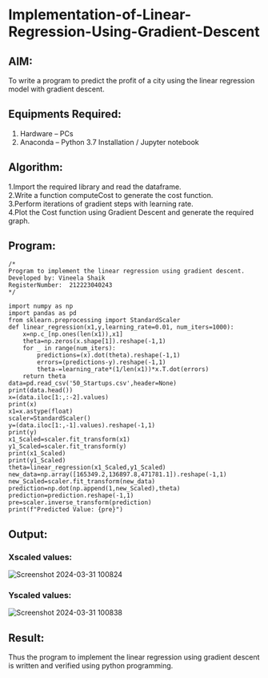 # Implementation-of-Linear-Regression-Using-Gradient-Descent

## AIM:
To write a program to predict the profit of a city using the linear regression model with gradient descent.

## Equipments Required:
1. Hardware – PCs
2. Anaconda – Python 3.7 Installation / Jupyter notebook

## Algorithm:
1.Import the required library and read the dataframe.  
2.Write a function computeCost to generate the cost function.   
3.Perform iterations of gradient steps with learning rate.  
4.Plot the Cost function using Gradient Descent and generate the required graph.   

## Program:
```
/*
Program to implement the linear regression using gradient descent.
Developed by: Vineela Shaik
RegisterNumber:  212223040243
*/

import numpy as np
import pandas as pd
from sklearn.preprocessing import StandardScaler
def linear_regression(x1,y,learning_rate=0.01, num_iters=1000):
    x=np.c_[np.ones(len(x1)),x1]
    theta=np.zeros(x.shape[1]).reshape(-1,1)
    for _ in range(num_iters):
        predictions=(x).dot(theta).reshape(-1,1)
        errors=(predictions-y).reshape(-1,1)
        theta-=learning_rate*(1/len(x1))*x.T.dot(errors)
    return theta
data=pd.read_csv('50_Startups.csv',header=None)
print(data.head())
x=(data.iloc[1:,:-2].values)
print(x)
x1=x.astype(float)
scaler=StandardScaler()
y=(data.iloc[1:,-1].values).reshape(-1,1)
print(y)
x1_Scaled=scaler.fit_transform(x1)
y1_Scaled=scaler.fit_transform(y)
print(x1_Scaled)
print(y1_Scaled)
theta=linear_regression(x1_Scaled,y1_Scaled)
new_data=np.array([165349.2,136897.8,471781.1]).reshape(-1,1)
new_Scaled=scaler.fit_transform(new_data)
prediction=np.dot(np.append(1,new_Scaled),theta)
prediction=prediction.reshape(-1,1)
pre=scaler.inverse_transform(prediction)
print(f"Predicted Value: {pre}")
```

## Output:
### Xscaled values:
![Screenshot 2024-03-31 100824](https://github.com/VineelaShaik/Implementation-of-Linear-Regression-Using-Gradient-Descent/assets/144340862/c4674327-da64-48a8-8181-806518e913c2)
### Yscaled values:
![Screenshot 2024-03-31 100838](https://github.com/VineelaShaik/Implementation-of-Linear-Regression-Using-Gradient-Descent/assets/144340862/c9833ffd-2901-4bd5-bfc1-ff9d86342ee7)



## Result:
Thus the program to implement the linear regression using gradient descent is written and verified using python programming.
